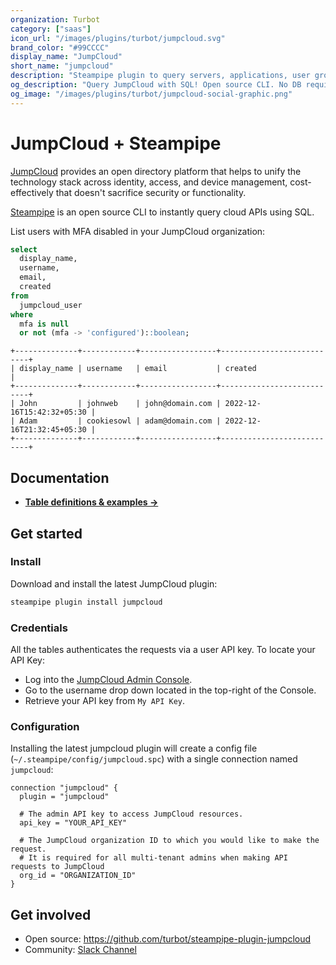 ```yaml
---
organization: Turbot
category: ["saas"]
icon_url: "/images/plugins/turbot/jumpcloud.svg"
brand_color: "#99CCCC"
display_name: "JumpCloud"
short_name: "jumpcloud"
description: "Steampipe plugin to query servers, applications, user groups, and more from your JumpCloud organization."
og_description: "Query JumpCloud with SQL! Open source CLI. No DB required."
og_image: "/images/plugins/turbot/jumpcloud-social-graphic.png"
---
```


# JumpCloud + Steampipe

[JumpCloud](https://jumpcloud.com) provides an open directory platform that helps to unify the technology stack across identity, access, and device management, cost-effectively that doesn't sacrifice security or functionality.

[Steampipe](https://steampipe.io) is an open source CLI to instantly query cloud APIs using SQL.

List users with MFA disabled in your JumpCloud organization:

```sql
select
  display_name,
  username,
  email,
  created
from
  jumpcloud_user
where
  mfa is null
  or not (mfa -> 'configured')::boolean;
```

```
+--------------+------------+-----------------+---------------------------+
| display_name | username   | email           | created                   |
+--------------+------------+-----------------+---------------------------+
| John         | johnweb    | john@domain.com | 2022-12-16T15:42:32+05:30 |
| Adam         | cookiesowl | adam@domain.com | 2022-12-16T21:32:45+05:30 |
+--------------+------------+-----------------+---------------------------+
```

## Documentation

- **[Table definitions & examples →](/plugins/turbot/jumpcloud/tables)**

## Get started

### Install

Download and install the latest JumpCloud plugin:

```bash
steampipe plugin install jumpcloud
```

### Credentials

All the tables authenticates the requests via a user API key. To locate your API Key:

- Log into the [JumpCloud Admin Console](https://console.jumpcloud.com).
- Go to the username drop down located in the top-right of the Console.
- Retrieve your API key from `My API Key`.

### Configuration

Installing the latest jumpcloud plugin will create a config file (`~/.steampipe/config/jumpcloud.spc`) with a single connection named `jumpcloud`:

```hcl
connection "jumpcloud" {
  plugin = "jumpcloud"

  # The admin API key to access JumpCloud resources.
  api_key = "YOUR_API_KEY"

  # The JumpCloud organization ID to which you would like to make the request.
  # It is required for all multi-tenant admins when making API requests to JumpCloud
  org_id = "ORGANIZATION_ID"
}
```

## Get involved

- Open source: https://github.com/turbot/steampipe-plugin-jumpcloud
- Community: [Slack Channel](https://steampipe.io/community/join)
